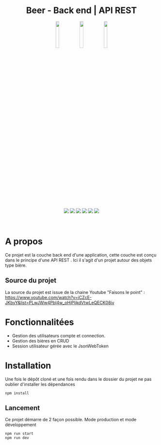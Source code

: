 <div align="center">

# Beer - Back end | API REST
</div>

<p align="center">
  <img style="width: 15%" src="https://upload.wikimedia.org/wikipedia/commons/thumb/d/d9/Node.js_logo.svg/2560px-Node.js_logo.svg.png">
  <img style="width: 15%" src="https://upload.wikimedia.org/wikipedia/commons/6/64/Expressjs.png">
  <img style="width: 15%" src="https://cdn.icon-icons.com/icons2/2415/PNG/512/sequelize_original_wordmark_logo_icon_146349.png">
  <br><br>
</p>
<p align="center" valign="middle">
    <img src="https://img.shields.io/badge/ExpressJS-v4.17.1-blue">
    <img src="https://img.shields.io/badge/Bcrypt-5.0.1-blue">
    <img src="https://img.shields.io/badge/license-MIT-green">
    <img src="https://img.shields.io/badge/build-passing-brightgreen">
    <img src="https://img.shields.io/badge/node--lts-16.15.1-brightgreen">
    <img src="https://img.shields.io/badge/npm-8.13.2-blue">
  <br><br><br>
</p>


# A propos
Ce projet est la couche back end d'une application, cette couche est conçu dans le principe d'une API REST . Ici il s'agit d'un projet autour des objets type bière.

## Source du projet
La source du projet est issue de la chaine Youtube "Faisons le point" : https://www.youtube.com/watch?v=iCZcE-JKbyY&list=PLwJWw4Pbl4w_oHjPIjkdVtwLeQECK08jv


# Fonctionnalitées
- Gestion des utilisateurs compte et connection. 
- Gestion des bières en CRUD
- Session utilisateur gérée avec le JsonWebToken


# Installation
Une fois le dépôt cloné et une fois rendu dans le dossier du projet ne pas oublier d'installer les dépendances
``` 
npm install 
```

## Lancement
Ce projet démarre de 2 façon possible. Mode production et mode développement

```
npm run start
npm run dev
```

